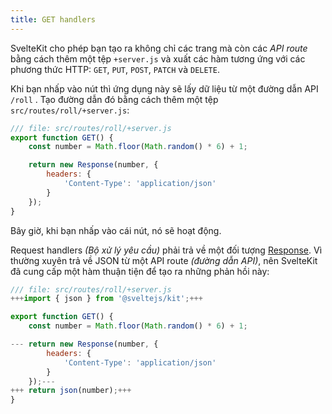 ```yaml
---
title: GET handlers
---
```


SvelteKit cho phép bạn tạo ra không chỉ các trang mà còn các _API route_ bằng cách thêm một tệp `+server.js` và xuất các hàm tương ứng với các phương thức HTTP: `GET`, `PUT`, `POST`, `PATCH` và `DELETE`.

Khi bạn nhấp vào nút thì ứng dụng này sẽ lấy dữ liệu từ một đường dẫn API `/roll` . Tạo đường dẫn đó bằng cách thêm một tệp `src/routes/roll/+server.js`:


```js
/// file: src/routes/roll/+server.js
export function GET() {
	const number = Math.floor(Math.random() * 6) + 1;

	return new Response(number, {
		headers: {
			'Content-Type': 'application/json'
		}
	});
}
```

 Bây giờ, khi bạn nhấp vào cái nút, nó sẽ hoạt động.

Request handlers _(Bộ xử lý yêu cầu)_ phải trả về một đối tượng [Response](https://developer.mozilla.org/en-US/docs/Web/API/Response/Response). Vì thường xuyên trả về JSON từ một API route _(đường dẫn API)_, nên SvelteKit đã cung cấp một hàm thuận tiện để tạo ra những phản hồi này:

```js
/// file: src/routes/roll/+server.js
+++import { json } from '@sveltejs/kit';+++

export function GET() {
	const number = Math.floor(Math.random() * 6) + 1;

---	return new Response(number, {
		headers: {
			'Content-Type': 'application/json'
		}
	});---
+++	return json(number);+++
}
```
